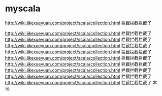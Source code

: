 # myscala

http://wiki.jikexueyuan.com/project/scala/collection.html
拦截拦截拦截了

http://wiki.jikexueyuan.com/project/scala/collection.html
拦截拦截拦截了
http://wiki.jikexueyuan.com/project/scala/collection.html
拦截拦截拦截了
http://wiki.jikexueyuan.com/project/scala/collection.html
拦截拦截拦截了
http://wiki.jikexueyuan.com/project/scala/collection.html
拦截拦截拦截了
http://wiki.jikexueyuan.com/project/scala/collection.html
拦截拦截拦截了
http://wiki.jikexueyuan.com/project/scala/collection.html
拦截拦截拦截了
http://wiki.jikexueyuan.com/project/scala/collection.html
拦截拦截拦截了
http://wiki.jikexueyuan.com/project/scala/collection.html
拦截拦截拦截了
http://wiki.jikexueyuan.com/project/scala/collection.html
拦截拦截拦截了
本地
